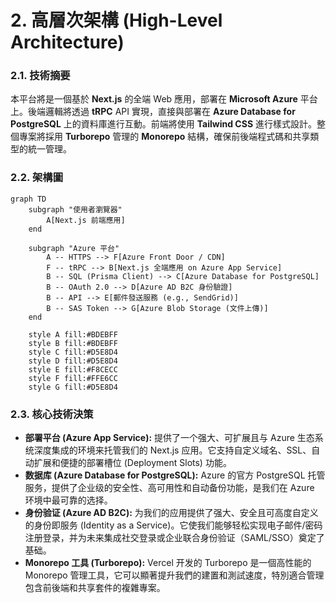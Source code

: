 # 2. 高層次架構 (High-Level Architecture)

### 2.1. 技術摘要

本平台將是一個基於 **Next.js** 的全端 Web 應用，部署在 **Microsoft Azure** 平台上。後端邏輯將透過 **tRPC** API 實現，直接與部署在 **Azure Database for PostgreSQL** 上的資料庫進行互動。前端將使用 **Tailwind CSS** 進行樣式設計。整個專案將採用 **Turborepo** 管理的 **Monorepo** 結構，確保前後端程式碼和共享類型的統一管理。

### 2.2. 架構圖

```mermaid
graph TD
    subgraph "使用者瀏覽器"
        A[Next.js 前端應用]
    end

    subgraph "Azure 平台"
        A -- HTTPS --> F[Azure Front Door / CDN]
        F -- tRPC --> B[Next.js 全端應用 on Azure App Service]
        B -- SQL (Prisma Client) --> C[Azure Database for PostgreSQL]
        B -- OAuth 2.0 --> D[Azure AD B2C 身份驗證]
        B -- API --> E[郵件發送服務 (e.g., SendGrid)]
        B -- SAS Token --> G[Azure Blob Storage (文件上傳)]
    end

    style A fill:#BDEBFF
    style B fill:#BDEBFF
    style C fill:#D5E8D4
    style D fill:#D5E8D4
    style E fill:#F8CECC
    style F fill:#FFE6CC
    style G fill:#D5E8D4
```

### 2.3. 核心技術決策

*   **部署平台 (Azure App Service):** 提供了一个强大、可扩展且与 Azure 生态系统深度集成的环境来托管我们的 Next.js 应用。它支持自定义域名、SSL、自动扩展和便捷的部署槽位 (Deployment Slots) 功能。
*   **数据库 (Azure Database for PostgreSQL):** Azure 的官方 PostgreSQL 托管服务，提供了企业级的安全性、高可用性和自动备份功能，是我们在 Azure 环境中最可靠的选择。
*   **身份验证 (Azure AD B2C):** 为我们的应用提供了强大、安全且可高度自定义的身份即服务 (Identity as a Service)。它使我们能够轻松实现电子邮件/密码注册登录，并为未来集成社交登录或企业联合身份验证（SAML/SSO）奠定了基础。
*   **Monorepo 工具 (Turborepo):** Vercel 开发的 Turborepo 是一個高性能的 Monorepo 管理工具，它可以顯著提升我們的建置和測試速度，特別適合管理包含前後端和共享套件的複雜專案。
